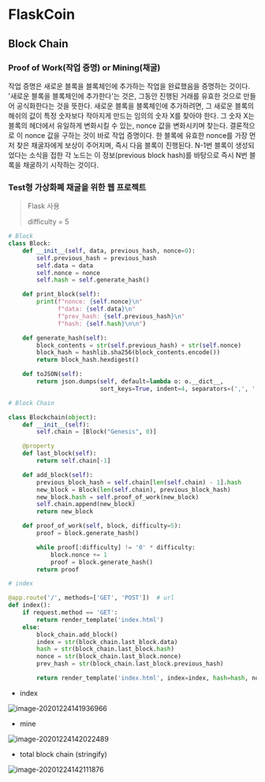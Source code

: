 # FlaskCoin

## Block Chain



### Proof of Work(작업 증명) or Mining(채굴)

작업 증명은 새로운 블록을 블록체인에 추가하는 작업을 완료했음을 증명하는 것이다. '새로운 블록을 블록체인에 추가한다'는 것은, 그동안 진행된 거래를 유효한 것으로 만들어 공식화한다는 것을 뜻한다. 새로운 블록을 블록체인에 추가하려면, 그 새로운 블록의 해쉬의 값이 특정 숫자보다 작아지게 만드는 임의의 숫자 X를 찾아야 한다. 그 숫자 X는 블록의 헤더에서 유일하게 변화시킬 수 있는, nonce 값을 변화시키며 찾는다. 결론적으로 이 nonce 값을 구하는 것이 바로 작업 증명이다. 한 블록에 유효한 nonce를 가장 먼저 찾은 채굴자에게 보상이 주어지며, 즉시 다음 블록이 진행된다. N-1번 블록이 생성되었다는 소식을 접한 각 노드는 이 정보(previous block hash)를 바탕으로 즉시 N번 블록을 채굴하기 시작하는 것이다.



### Test형 가상화폐 채굴을 위한 웹 프로젝트

> Flask 사용
>
> difficulty = 5

```python
# Block
class Block:
    def __init__(self, data, previous_hash, nonce=0):
        self.previous_hash = previous_hash
        self.data = data
        self.nonce = nonce
        self.hash = self.generate_hash()

    def print_block(self):
        print(f"nonce: {self.nonce}\n"
              f"data: {self.data}\n"
              f"prev_hash: {self.previous_hash}\n"
              f"hash: {self.hash}\n\n")

    def generate_hash(self):
        block_contents = str(self.previous_hash) + str(self.nonce)
        block_hash = hashlib.sha256(block_contents.encode())
        return block_hash.hexdigest()

    def toJSON(self):
        return json.dumps(self, default=lambda o: o.__dict__,
                          sort_keys=True, indent=4, separators=(',', ': '))
```



```python
# Block Chain

class Blockchain(object):
    def __init__(self):
        self.chain = [Block("Genesis", 0)]

    @property
    def last_block(self):
        return self.chain[-1]

    def add_block(self):
        previous_block_hash = self.chain[len(self.chain) - 1].hash
        new_block = Block(len(self.chain), previous_block_hash)
        new_block.hash = self.proof_of_work(new_block)
        self.chain.append(new_block)
        return new_block

    def proof_of_work(self, block, difficulty=5):
        proof = block.generate_hash()

        while proof[:difficulty] != '0' * difficulty:
            block.nonce += 1
            proof = block.generate_hash()
        return proof
```



```python
# index

@app.route('/', methods=['GET', 'POST'])  # url
def index():
    if request.method == 'GET':
        return render_template('index.html')
    else:
        block_chain.add_block()
        index = str(block_chain.last_block.data)
        hash = str(block_chain.last_block.hash)
        nonce = str(block_chain.last_block.nonce)
        prev_hash = str(block_chain.last_block.previous_hash)

        return render_template('index.html', index=index, hash=hash, nonce=nonce, prev_hash=prev_hash)
```





- index

![image-20201224141936966](README.assets/image-20201224141936966.png)



- mine

![image-20201224142022489](README.assets/image-20201224142022489.png)



- total block chain (stringify)

![image-20201224142111876](README.assets/image-20201224142111876.png)
